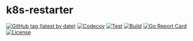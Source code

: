 # k8s-restarter
[![GitHub tag (latest by date)](https://img.shields.io/github/v/tag/clambin/k8s-restarter?color=green&label=Release&style=plastic)](https://github.com/clambin/k8s-restarter/releases)
[![Codecov](https://img.shields.io/codecov/c/gh/clambin/k8s-restarter?style=plastic)](https://app.codecov.io/gh/clambin/k8s-restarter)
[![Test](https://github.com/clambin/k8s-restarter/workflows/Test/badge.svg)](https://github.com/clambin/k8s-restarter/actions)
[![Build](https://github.com/clambin/k8s-restarter/workflows/Build/badge.svg)](https://github.com/clambin/k8s-restarter/actions)
[![Go Report Card](https://goreportcard.com/badge/github.com/clambin/k8s-restarter)](https://goreportcard.com/report/github.com/clambin/k8s-restarter)
[![License](https://img.shields.io/github/license/clambin/k8s-restarter?style=plastic)](LICENSE.md)
